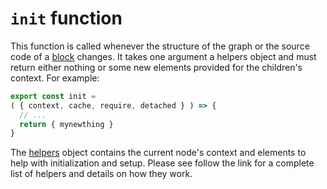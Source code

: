 # `init` function

This function is called whenever the structure of the graph or the source code of a [block](block.md) changes. It takes one argument a helpers object and must return either nothing or some new elements provided for the children's context. For example:

```Javascript
export const init =
( { context, cache, require, detached } ) => {
  // ...
  return { mynewthing }
}
```

The [helpers](helpers.md) object contains the current node's context and elements to help with initialization and setup. Please see follow the link for a complete list of helpers and details on how they work.

